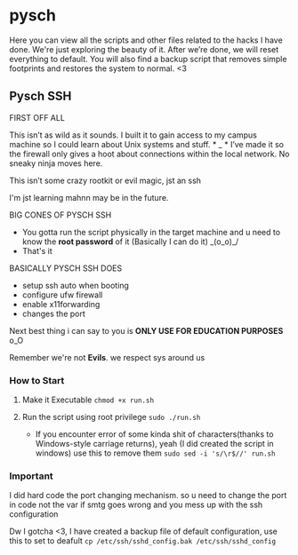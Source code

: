 # pysch

Here you can view all the scripts and other files related to the hacks I have done.
We're just exploring the beauty of it. After we’re done, we will reset everything to default. 
You will also find a backup script that removes simple footprints and restores the system to normal. <3

## Pysch SSH
FIRST OFF ALL

  This isn’t as wild as it sounds. I built it to gain access to my campus machine so I could learn about Unix systems and stuff. * _ *
  I’ve made it so the firewall only gives a hoot about connections within the local network. No sneaky ninja moves here.
  
  
This isn’t some crazy rootkit or evil magic, jst an ssh
 
I'm jst learning mahnn may be in the future.

BIG CONES OF PYSCH SSH

  - You gotta run the script physically in the target machine and u need to know the **root password** of it (Basically I can do it) \_(o_o)_/ 
  - That's it

BASICALLY PYSCH SSH DOES

  - setup ssh auto when booting
  - configure ufw firewall
  - enable x11forwarding
  - changes the port


Next best thing i can say to you is **ONLY USE FOR EDUCATION PURPOSES** o_O

Remember we're not **Evils**. we respect sys around us


### How to Start
  1) Make it Executable
     ```chmod +x run.sh```
  2) Run the script using root privilege
     ```sudo ./run.sh```

     - If you encounter error of some kinda shit of characters(thanks to Windows-style carriage returns), yeah (I did created the script in windows) use this to remove them
      ```sudo sed -i 's/\r$//' run.sh```
     
### Important

I did hard code the port changing mechanism. so u need to change the port in code not the var
  if smtg goes wrong and you mess up with the ssh configuration 

  Dw I gotcha <3, I have created a backup file of default configuration, use this to set to deafult
  ```cp /etc/ssh/sshd_config.bak /etc/ssh/sshd_config```

  

